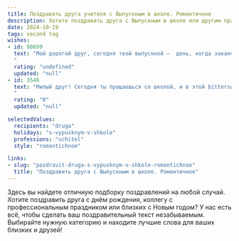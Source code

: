 ```yaml
---
title: Поздравить друга учителя с Выпускным в школе. Романтичное
description: Хотите поздравить друга с Выпускным в школе или другим праздником? Наш ИИ создаст незабываемое поздравление, а вы обязательно выделитесь среди других.  
date: 2024-10-19
tags: second tag
wishes:
- id: 98699
  text: "Мой дорогой друг, сегодня твой выпускной —  день, когда заканчивается одна глава твоей жизни, полная волшебства школьных лет, и начинается новая, ещё более удивительная, наполненная блеском твоих будущих свершений как Учителя.  Пусть твой путь будет освещён светом твоей внутренней доброты и неизменной любовью к детям,  а каждый новый день приносит радость и вдохновение.  Ты —  не просто учитель, ты — проводник в мир знаний,  хранитель детских сердец,  и я бесконечно горжусь тобой.  Поздравляю с этим прекрасным днём!  Пусть твоя жизнь будет такой же яркой и незабываемой, как твой выпускной!
  "
  rating: "undefined"
  updated: "null"
- id: 3546
  text: "Милый друг! Сегодня ты прощаешься со школой, и в этой bittersweet симфонии прощальных аккордов и волнительных надежд на будущее, я хочу пожелать тебе сохранить ту искру, что горит в твоей душе. Ты выбрал путь, освещенный благородством и мудростью, путь Учителя. Пусть каждый твой урок будет маленьким шедевром, наполненным не только знаниями, но и теплом твоего сердца! Лети навстречу своей мечте,  оставляя яркий след в сердцах своих будущих учеников. Помни: в тебе живет талант, способный зажигать звезды!
  "
  rating: "0"
  updated: "null"

selectedValues:
  recipients: "druga"
  holidays: "s-vypusknym-v-shkole"
  professions: "uchitel"
  style: "romantichnoe"

links:
- slug: "pozdravit-druga-s-vypusknym-v-shkole-romantichnoe"
  title: "Поздравить друга с Выпускным в школе. Романтичное"
---
```


Здесь вы найдете отличную подборку поздравлений на любой случай. 
Хотите поздравить друга с днём рождения, коллегу с профессиональным праздником или близких с Новым годом? У нас есть всё, чтобы сделать ваш поздравительный текст незабываемым. Выбирайте нужную категорию и находите лучшие слова для ваших близких и друзей!
